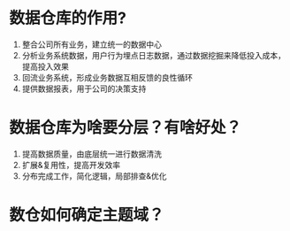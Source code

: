# 数据仓库的作用?
1. 整合公司所有业务，建立统一的数据中心
2. 分析业务系统数据，用户行为埋点日志数据，通过数据挖掘来降低投入成本，提高投入效果
3. 回流业务系统，形成业务数据互相反馈的良性循环
4. 提供数据报表，用于公司的决策支持

# 数据仓库为啥要分层？有啥好处？

1. 提高数据质量，由底层统一进行数据清洗
2. 扩展&复用性，提高开发效率
3. 分布完成工作，简化逻辑，局部排查&优化

# 数仓如何确定主题域？

